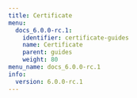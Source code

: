 ```yaml
---
title: Certificate
menu:
  docs_6.0.0-rc.1:
    identifier: certificate-guides
    name: Certificate
    parent: guides
    weight: 80
menu_name: docs_6.0.0-rc.1
info:
  version: 6.0.0-rc.1
---
```


